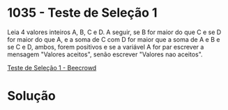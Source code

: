 # 1035 - Teste de Seleção 1

Leia 4 valores inteiros A, B, C e D. A seguir, se B for maior do que C e se D for maior do que A, e a soma de C com D for maior que a soma de A e B e se C e D, ambos, forem positivos e se a variável A for par escrever a mensagem "Valores aceitos", senão escrever "Valores nao aceitos".

[Teste de Seleção 1 - Beecrowd](https://www.beecrowd.com.br/judge/pt/problems/view/1035)

# Solução

```
```